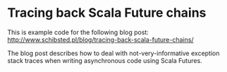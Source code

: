 # Tracing back Scala Future chains #

This is example code for the following blog post: http://www.schibsted.pl/blog/tracing-back-scala-future-chains/

The blog post describes how to deal with not-very-informative exception stack traces when writing asynchronous code using Scala Futures.

